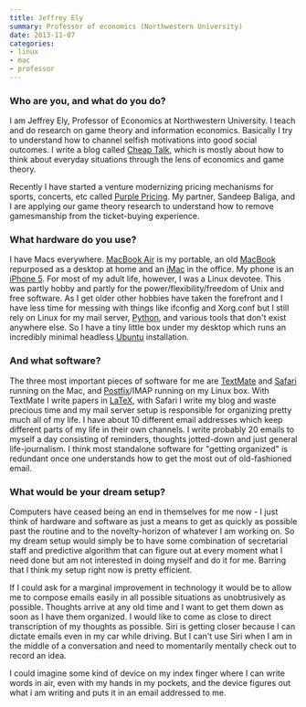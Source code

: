 ```yaml
---
title: Jeffrey Ely
summary: Professor of economics (Northwestern University)
date: 2013-11-07
categories:
- linux
- mac
- professor
---
```


### Who are you, and what do you do?

I am Jeffrey Ely, Professor of Economics at Northwestern University. I teach and do research on game theory and information economics. Basically I try to understand how to channel selfish motivations into good social outcomes. I write a blog called [Cheap Talk](http://cheaptalk.org/ "The Cheap Talk site."), which is mostly about how to think about everyday situations through the lens of economics and game theory.

Recently I have started a venture modernizing pricing mechanisms for sports, concerts, etc called [Purple Pricing](http://www.nupurplepricing.com/ "A smart sport game ticket service."). My partner, Sandeep Baliga, and I are applying our game theory research to understand how to remove gamesmanship from the ticket-buying experience.

### What hardware do you use?

I have Macs everywhere. [MacBook Air][macbook-air] is my portable, an old [MacBook][] repurposed as a desktop at home and an [iMac][] in the office. My phone is an [iPhone 5][iphone-5]. For most of my adult life, however, I was a Linux devotee. This was partly hobby and partly for the power/flexibility/freedom of Unix and free software. As I get older other hobbies have taken the forefront and I have less time for messing with things like ifconfig and Xorg.conf but I still rely on Linux for my mail server, [Python][], and various tools that don't exist anywhere else. So I have a tiny little box under my desktop which runs an incredibly minimal headless [Ubuntu][] installation.

### And what software?

The three most important pieces of software for me are [TextMate][] and [Safari][] running on the Mac, and [Postfix][]/IMAP running on my Linux box. With TextMate I write papers in [LaTeX][], with Safari I write my blog and waste precious time and my mail server setup is responsible for organizing pretty much all of my life. I have about 10 different email addresses which keep different parts of my life in their own channels. I write probably 20 emails to myself a day consisting of reminders, thoughts jotted-down and just general life-journalism. I think most standalone software for "getting organized" is redundant once one understands how to get the most out of old-fashioned email.

### What would be your dream setup?

Computers have ceased being an end in themselves for me now - I just think of hardware and software as just a means to get as quickly as possible past the routine and to the novelty-horizon of whatever I am working on. So my dream setup would simply be to have some combination of secretarial staff and predictive algorithm that can figure out at every moment what I need done but am not interested in doing myself and do it for me. Barring that I think my setup right now is pretty efficient.

If I could ask for a marginal improvement in technology it would be to allow me to compose emails easily in all possible situations as unobtrusively as possible. Thoughts arrive at any old time and I want to get them down as soon as I have them organized. I would like to come as close to direct transcription of my thoughts as possible. Siri is getting closer because I can dictate emails even in my car while driving. But I can't use Siri when I am in the middle of a conversation and need to momentarily mentally check out to record an idea.

I could imagine some kind of device on my index finger where I can write words in air, even with my hands in my pockets, and the device figures out what i am writing and puts it in an email addressed to me.

[imac]: https://www.apple.com/imac/ "An all-in-one computer."
[iphone-5]: https://en.wikipedia.org/wiki/IPhone_5 "A smartphone."
[latex]: https://www.latex-project.org/ "Typesetting software."
[macbook-air]: https://www.apple.com/macbook-air/ "A very thin laptop."
[macbook]: https://en.wikipedia.org/wiki/MacBook "A laptop."
[postfix]: http://www.postfix.org/ "Mail server software."
[python]: https://www.python.org/ "An interpreted scripting language."
[safari]: https://www.apple.com/safari/ "A fast web browser."
[textmate]: https://macromates.com/ "A text editor for the Mac."
[ubuntu]: https://www.ubuntu.com/ "A Unix distribution."

